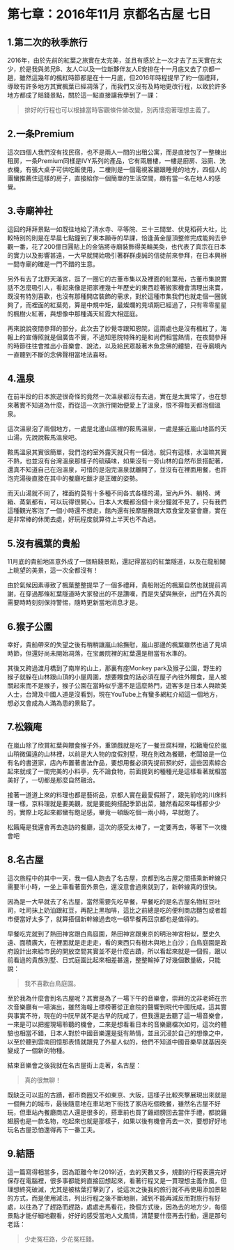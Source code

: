 # 第七章：2016年11月 京都名古屋 七日

## 1.第二次的秋季旅行
2016年，由於先前的紅葉之旅實在太完美，並且有感於上一次才去了五天實在太少，於是我與弟兄B、友人C以及一位新夥伴友人E安排在十一月底又去了京都一趟，雖然這幾年的楓紅時節都是在十一月底，但2016年時程提早了約一個禮拜，導致有許多地方其實楓葉已經凋落了，而我們又沒有及時地更改行程，以致於許多地方都成了賠錢景點，關於這一點直接讓我學到了一課：

>排好的行程也可以根據當時客觀條件做改變，別再懷抱著理想主義了。

## 2.一条Premium
這次四個人我們沒有找民宿，也不是兩人一間的出租公寓，而是直接包了一整棟出租房，一条Premium同樣是IVY系列的產品，它有兩層樓，一樓是廚房、浴廁、洗衣機，有張大桌子可供吃飯使用，二樓則是一個電視客廳跟睡覺的地方，四個人的團蠻推薦住這樣的房子，直接給你一個簡單的生活空間，頗有當一名在地人的感覺。

## 3.寺廟神社
這回的拜拜景點一如既往地給了清水寺、平等院、三十三間堂、伏見稻荷大社，比較特別的則是在早晨七點鐘到了東本願寺的早課，恰逢黃金屋頂整修完成能夠去參觀一番，花了200億日圓貼上的金箔將寺廟裝飾得美輪美奐，也代表了真宗在日本的實力以及影響甚遠，一大早就開始吸引著群群虔誠的信徒前來參拜，在日本興辦一間寺廟的確是一門不錯的生意。

另外有去了北野天滿宮，逛了一圈它的古董市集以及裡面的紅葉苑，古董市集說實話不怎麼吸引人，看起來像是把家裡幾十年歷史的東西趁著搬家機會清理出來賣，既沒有特別喜歡，也沒有那種開店裝飾的需求，對於這種市集我們也就走個一圈就夠了，而裡面的紅葉苑，算是中規中矩，最燦爛的見頃期已經過了，只有零零星星的楓樹火紅著，與想像中那種滿天紅霞大相逕庭。

再來說說夜間參拜的部分，此次去了妙覺寺跟知恩院，這兩處也是沒有楓紅了，海報上的宣傳照就是個廣告不實，不過知恩院特殊的是和尚們相當熱情，在夜間參拜的時節往往會推出小音樂會、說法，以及給民眾敲著木魚念佛的體驗，在寺廟境內一直聽到不斷的念佛聲相當地法喜呀。

## 4.溫泉
在前半段的日本旅遊很奇怪的竟然一次溫泉都沒有去過，實在是太異常了，也在想來著實不知道為什麼，而從這一次旅行開始便愛上了溫泉，恨不得每天都泡個溫泉。

這次溫泉泡了兩個地方，一處是北邊山區裡的鞍馬溫泉，一處是接近嵐山地區的天山湯，先說說鞍馬溫泉吧。

鞍馬溫泉其實很簡單，我們泡的室外露天就只有一個池，就只有這樣，水溫嘛其實不熱，也並沒有台灣溫泉那樣子的硫磺味，如果沒有一旁山林的自然布景搭配著，還真不知道自己在泡溫泉，可惜的是泡完溫泉就離開了，並沒有在裡面用餐，也許泡完湯後直接在其中的餐廳吃飯才是正確的姿勢。

而天山湯就不同了，裡面約莫有十多種不同各式各樣的湯，室內戶外、躺椅、烤箱、蒸氣都有，可以玩得很開心，日本人大概都泡個十來分鐘就不見了，只有我們這種觀光客泡了一個小時還不想走，館內還有按摩服務跟大眾食堂及宴會廳，實在是非常棒的休閒去處，好玩程度就算待上半天也不為過。

## 5.沒有楓葉的貴船
11月底的貴船地區意外成了一個賠錢景點，還記得當初的紅葉隧道，以及在龍船閣上眺望的美景，這一次全都沒有！

由於氣候因素導致了楓葉整整提早了一個多禮拜，貴船附近的楓葉自然也就提前凋謝，在穿過那條紅葉隧道時大家發出的不是讚嘆，而是失望與無奈，出門在外真的需要時時刻刻保持警惕，隨時更新當地消息才是。

## 6.猴子公園
幸好，貴船帶來的失望之後有稍稍讓嵐山給撫慰，嵐山那邊的楓葉雖然也過了見頃時節，但還好尚未開始凋落，在宝嚴院裡的紅葉還是相當有水準的。

其後又跨過渡月橋到了南岸的山上，那裏有座Monkey park及猴子公園，野生的猴子就躲在山林跟山頂的小屋周圍，想要餵食的話必須在屋子內往外餵食，是人被關起來而不是猴子，猴子公園在當時似乎還不是這麼熱門，遊客多是日本人與歐美人士，台灣及中國人道是沒看到，現在YouTube上有蠻多網紅介紹這一個地方，想必又會成為人滿為患的景點了。

## 7.松籟庵
在嵐山除了欣賞紅葉與餵食猴子外，重頭戲就是吃了一餐豆腐料理，松籟庵位於嵐山稍微偏遠的山林裡，以前是大人物的度假別墅，現在則改為餐聽，老闆娘是一位有名的書道家，店內布置著書法作品，要想用餐必須先提前預約好，這些因素綜合起來就成了一間完美的小料亭，先不論食物，前面提到的種種光是這樣看著就相當美好了，一切都是那麼自然融洽。

接著一道道上來的料理也都是藝術品，京都人實在最愛假掰了，跟先前吃的川床料理一樣，京料理就是要美觀，就是要能夠搭配季節出菜，雖然看起來每樣都少少的，實際上吃起來都蠻有飽足感，畢竟一頓飯吃個一兩小時，早就飽了。

松籟庵是我還會再去造訪的餐廳，這次的感受太棒了，一定要再去，等著下一次機會吧

## 8.名古屋
這次旅程中的其中一天，我一個人跑去了名古屋，京都到名古屋之間搭乘新幹線只需要半小時，一坐上車看著窗外景色，還沒意會過來就到了，新幹線真的很快。

因為是一大早就去了名古屋，當然需要先吃早餐，早餐吃的是名古屋名物紅豆吐司，吐司抹上奶油跟紅豆，再配上黑咖啡，這比之前總是吃的便利商店麵包或者超市便當好太多了，就算搭個新幹線過去吃一頓早餐再回京都也是值得的。

早餐吃完就到了熱田神宮跟白鳥庭園，熱田神宮跟東京的明治神宮相似，歷史久遠、面積廣大，在裡面就是走走走，看的東西只有樹木與地上白沙；白鳥庭園是政府設計出來給市民的開放空間其實並不是什麼古蹟，所以看起來就是一個假，跟以前看過的貴族別墅、日式庭園比起來相差甚遠，整整輸掉了好幾個數量級，只能說：

> 我不喜歡白鳥庭園。

至於我為什麼會到名古屋呢？其實是為了一場下午的音樂會，崇拜的沈非老師在宗次音樂廳有一場演出，雖然海報上標榜著從正倉院的聲響到現代中國阮咸，這其實與事實不符，現在的中阮早就不是古早的阮咸了，但我還是去聽了這一場音樂會，一來是可以把握現場聆聽的機會，二來是想看看日本的音樂廳檔次如何，這次的體驗也相當不錯，日本人對於中國音樂還是挺有熱情，並且沉浸於自己的想像之中，以至於聽到雲南回憶那表情就跟見了外星人似的，他們不知道中國音樂早就基因突變成了一個新的物種。

結束音樂會之後我就在名古屋街上走著，名古屋：

> 真的很無聊！

既缺乏可以逛的古蹟，都市商圈又不如東京、大阪，這樣子比較夾擊展現出來就是一個無力的城市，最後隨意地在車站地下街找了家店吃個晚餐，雖然名古屋不好玩，但車站內餐廳商店人還是很多的，搭車前也買了雞翅膀回去當伴手禮，都說雞翅膀也是一款名物，吃起來也就是那樣子，如果以後有機會再去一次，要想好好地玩名古屋恐怕還得再下一番工夫。

## 9.結語
這一篇寫得相當多，因為距離今年(2019)近，去的天數又多，規劃的行程表還完好保存在電腦裡，很多事都能夠直接回想起來，看著行程又是一貫理想主義作風，但理想終究破滅，尤其是被枯葉打擊到了，從這次之後我的旅行就不再使用添加景點的方式，而是使用減法，列出行程之後不斷地刪，減到不能再減反而對旅行有好處，以往為了了趕路而趕路，處處走馬看花，換個方式後，因為去的地方少，每個景點才能仔細地觀看，好好的感受當地人文風情，清楚要什麼再去行動，還是那句老話：

> 少走冤枉路，少花冤枉錢。
